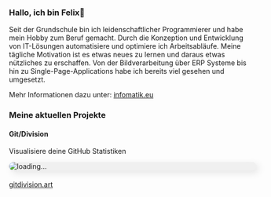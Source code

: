 ### Hallo, ich bin Felix👋

Seit der Grundschule bin ich leidenschaftlicher Programmierer und habe mein Hobby zum Beruf gemacht. Durch
die Konzeption und Entwicklung von IT-Lösungen automatisiere und optimiere ich Arbeitsabläufe. Meine tägliche
Motivation ist es etwas neues zu lernen und daraus etwas
nützliches zu erschaffen. Von der Bildverarbeitung über
ERP Systeme bis hin zu Single-Page-Applications habe ich
bereits viel gesehen und umgesetzt.

Mehr Informationen dazu unter: [infomatik.eu](https://infomatik.eu)

### Meine aktuellen Projekte

#### Git/Division

Visualisiere deine GitHub Statistiken

<img src="https://gitdivision.art/img/felixalmesberger/2019/light/800.webp" alt="loading..." loading="lazy" height="800px" style="max-width: 100%; max-height: 800px; height: auto; display: block; margin: 0 auto 20px; border-radius: 20px; background-color: #f0f0f0; box-shadow: 5px 5px 15px rgba(0, 0, 0, 0.1), -5px -5px 15px rgba(255, 255, 255, 0.5);">

[gitdivision.art](https://gitdivision.art)
